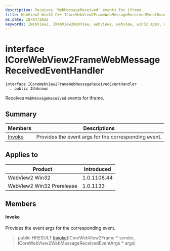 ```yaml
---
description: Receives `WebMessageReceived` events for iframe.
title: WebView2 Win32 C++ ICoreWebView2FrameWebMessageReceivedEventHandler
ms.date: 10/04/2022
keywords: IWebView2, IWebView2WebView, webview2, webview, win32 apps, win32, edge, ICoreWebView2, ICoreWebView2Controller, browser control, edge html, ICoreWebView2FrameWebMessageReceivedEventHandler
---
```


# interface ICoreWebView2FrameWebMessageReceivedEventHandler

```
interface ICoreWebView2FrameWebMessageReceivedEventHandler
  : public IUnknown
```

Receives `WebMessageReceived` events for iframe.

## Summary

 Members                        | Descriptions
--------------------------------|---------------------------------------------
[Invoke](#invoke) | Provides the event args for the corresponding event.

## Applies to

Product                         | Introduced
--------------------------------|---------------------------------------------
WebView2 Win32            |    1.0.1108.44
WebView2 Win32 Prerelease |    1.0.1133

## Members

#### Invoke

Provides the event args for the corresponding event.

> public HRESULT [Invoke](#invoke)(ICoreWebView2Frame * sender, ICoreWebView2WebMessageReceivedEventArgs * args)

